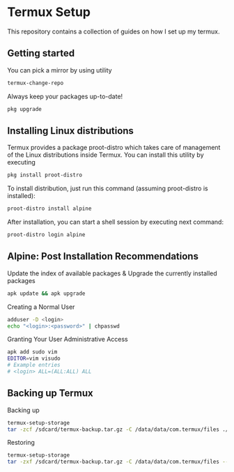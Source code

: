 # Termux Setup
This repository contains a collection of guides on how I set up my termux.

## Getting started
You can pick a mirror by using utility
```sh
termux-change-repo
```
Always keep your packages up-to-date!
```sh
pkg upgrade
```

## Installing Linux distributions
Termux provides a package proot-distro which takes care of management of the Linux distributions inside Termux. You can install this utility by executing
```sh
pkg install proot-distro
```
To install distribution, just run this command (assuming proot-distro is installed):
```sh
proot-distro install alpine
```
After installation, you can start a shell session by executing next command:
```sh
proot-distro login alpine
```

## Alpine: Post Installation Recommendations
Update the index of available packages & Upgrade the currently installed packages
```sh
apk update && apk upgrade
```
Creating a Normal User
```sh
adduser -D <login>
echo "<login>:<password>" | chpasswd
```
Granting Your User Administrative Access
```sh
apk add sudo vim
EDITOR=vim visudo
# Example entries
# <login> ALL=(ALL:ALL) ALL
```

## Backing up Termux
Backing up
```sh
termux-setup-storage
tar -zcf /sdcard/termux-backup.tar.gz -C /data/data/com.termux/files ./home ./usr
```
Restoring
```sh
termux-setup-storage
tar -zxf /sdcard/termux-backup.tar.gz -C /data/data/com.termux/files --recursive-unlink --preserve-permissions
```
